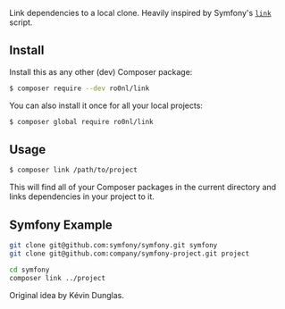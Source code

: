 Link dependencies to a local clone. Heavily inspired by Symfony's [`link`](https://github.com/symfony/symfony/blob/master/link) script.

Install
-------

Install this as any other (dev) Composer package:
```sh
$ composer require --dev ro0nl/link
```

You can also install it once for all your local projects:
```sh
$ composer global require ro0nl/link
```

Usage
-----

```sh
$ composer link /path/to/project
```

This will find all of your Composer packages in the current directory and links dependencies in your project to it.

Symfony Example
---------------

```sh
git clone git@github.com:symfony/symfony.git symfony
git clone git@github.com:company/symfony-project.git project

cd symfony
composer link ../project
```

Original idea by Kévin Dunglas.
